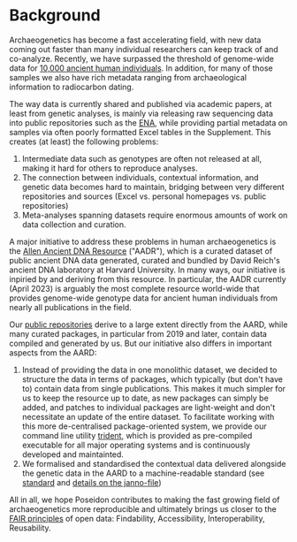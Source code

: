 # Background

Archaeogenetics has become a fast accelerating field, with new data coming out faster than many individual researchers can keep track of and co-analyze. Recently, we have surpassed the threshold of genome-wide data for [10,000 ancient human individuals](https://www.nature.com/articles/d41586-023-01403-4). In addition, for many of those samples we also have rich metadata ranging from archaeological information to radiocarbon dating.

The way data is currently shared and published via academic papers, at least from genetic analyses, is mainly via releasing raw sequencing data into public repositories such as the [ENA](https://www.ebi.ac.uk/ena), while providing partial metadata on samples via often poorly formatted Excel tables in the Supplement. This creates (at least) the following problems:

1. Intermediate data such as genotypes are often not released at all, making it hard for others to reproduce analyses. 
2. The connection between individuals, contextual information, and genetic data becomes hard to maintain, bridging between very different repositories and sources (Excel vs. personal homepages vs. public repositories)
3. Meta-analyses spanning datasets require enormous amounts of work on data collection and curation.

A major initiative to address these problems in human archaeogenetics is the [Allen Ancient DNA Resource](https://doi.org/10.1101/2023.04.06.535797) ("AADR"), which is a curated dataset of public ancient DNA data generated, curated and bundled by David Reich's ancient DNA laboratory at Harvard University. In many ways, our initiative is inpiried by and deriving from this resource. In particular, the AADR currently (April 2023) is arguably the most complete resource world-wide that provides genome-wide genotype data for ancient human individuals from nearly all publications in the field.

Our [public repositories](repo_overview) derive to a large extent directly from the AARD, while many curated packages, in particular from 2019 and later, contain data compiled and generated by us. But our initiative also differs in important aspects from the AARD:

1) Instead of providing the data in one monolithic dataset, we decided to structure the data in terms of packages, which typically (but don't have to) contain data from single publications. This makes it much simpler for us to keep the resource up to date, as new packages can simply be added, and patches to individual packages are light-weight and don't necessitate an update of the entire dataset. To facilitate working with this more de-centralised package-oriented system, we provide our command line utility [trident](trident), which is provided as pre-compiled executable for all major operating systems and is continuously developed and maintainted.
2) We formalised and standardised the contextual data delivered alongside the genetic data in the AARD to a machine-readable standard (see [standard](standard) and [details on the janno-file](janno_details))

All in all, we hope Poseidon contributes to making the fast growing field of archaeogenetics more reproducible and ultimately brings us closer to the [FAIR principles](https://en.wikipedia.org/wiki/FAIR_data) of open data: Findability, Accessibility, Interoperability, Reusability.
